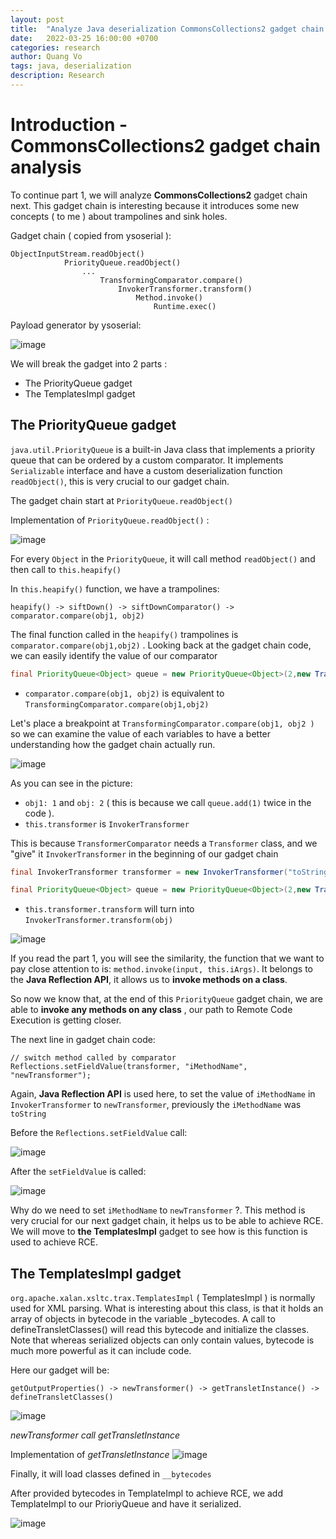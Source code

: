 ```yaml
---
layout: post
title:  "Analyze Java deserialization CommonsCollections2 gadget chain ( part 2 )"
date:   2022-03-25 16:00:00 +0700
categories: research
author: Quang Vo
tags: java, deserialization
description: Research
---
```


# Introduction - CommonsCollections2 gadget chain analysis
To continue part 1, we will analyze **CommonsCollections2** gadget chain next. This gadget chain is interesting because it introduces some new concepts ( to me ) about trampolines and sink holes. 

Gadget chain ( copied from ysoserial ):
```text
ObjectInputStream.readObject()
			PriorityQueue.readObject()
				...
					TransformingComparator.compare()
						InvokerTransformer.transform()
							Method.invoke()
								Runtime.exec()
```

Payload generator by ysoserial:

![image](https://user-images.githubusercontent.com/37280106/160421862-65e45e16-c00d-43bc-873c-4aac28f525e1.png)

We will break the gadget into 2 parts :
- The PriorityQueue gadget
- The TemplatesImpl gadget

## The PriorityQueue gadget 

`java.util.PriorityQueue` is a built-in Java class that implements a priority queue that can be ordered by a custom comparator. It implements `Serializable` interface and have a custom deserialization function `readObject()`, this is very crucial to our gadget chain. 

The gadget chain start at `PriorityQueue.readObject()` 

Implementation of `PriorityQueue.readObject()` :

![image](https://user-images.githubusercontent.com/37280106/160623598-36e8480a-e567-43da-a76e-962ac0a5ee25.png)

For every `Object` in the `PriorityQueue`, it will call method `readObject()` and then call to `this.heapify()`

In `this.heapify()` function, we have a trampolines:
```
heapify() -> siftDown() -> siftDownComparator() -> comparator.compare(obj1, obj2) 
```

The final function called in the `heapify()` trampolines is `comparator.compare(obj1,obj2)` . Looking back at the gadget chain code, we can easily identify the value of our comparator 

```java
final PriorityQueue<Object> queue = new PriorityQueue<Object>(2,new TransformingComparator(transformer));
```

- `comparator.compare(obj1, obj2)` is equivalent to `TransformingComparator.compare(obj1,obj2)` 

Let's place a breakpoint at `TransformingComparator.compare(obj1, obj2 )`  so we can examine the value of each variables to have a better understanding how the gadget chain actually run.

![image](https://user-images.githubusercontent.com/37280106/160627891-71a67437-cc62-41f1-b7d0-f7ccf1ba18d1.png)

As you can see in the picture:
- `obj1: 1` and `obj: 2` ( this is because we call `queue.add(1)` twice in the code ).
- `this.transformer` is `InvokerTransformer` 

This is because `TransformerComparator` needs a `Transformer` class, and we "give" it `InvokerTransformer` in the beginning of our gadget chain

```java
final InvokerTransformer transformer = new InvokerTransformer("toString", new Class[0], new Object[0]);

final PriorityQueue<Object> queue = new PriorityQueue<Object>(2,new TransformingComparator(transformer));
```

- `this.transformer.transform` will turn into `InvokerTransformer.transform(obj)` 

![image](https://user-images.githubusercontent.com/37280106/160632394-7834d331-8cd7-434b-b256-3a175c899709.png)

If you read the part 1, you will see the similarity, the function that we want to pay close attention to is: `method.invoke(input, this.iArgs)`. It belongs to the **Java Reflection API**, it allows us to **invoke methods on a class**.

So now we know that, at the end of this `PriorityQueue` gadget chain, we are able to **invoke any methods on any class** , our path to Remote Code Execution is getting closer.

The next line in gadget chain code:
```
// switch method called by comparator
Reflections.setFieldValue(transformer, "iMethodName", "newTransformer");
```

Again, **Java Reflection API** is used here, to set the value of `iMethodName` in `InvokerTransformer` to `newTransformer`, previously the `iMethodName` was `toString` 

Before the `Reflections.setFieldValue` call:

![image](https://user-images.githubusercontent.com/37280106/160745138-9efbc4c1-7fc7-425f-94b8-8a4628056f0f.png)

After the `setFieldValue` is called:

![image](https://user-images.githubusercontent.com/37280106/160745179-9ab52963-75e0-4691-a9cb-92bed761d7f5.png)

Why do we need to set `iMethodName` to `newTransformer` ?. This method is very crucial for our next gadget chain, it helps us to be able to achieve RCE. We will move to **the TemplatesImpl** gadget to see how is this function is used to achieve RCE.


## The TemplatesImpl gadget 

`org.apache.xalan.xsltc.trax.TemplatesImpl` ( TemplatesImpl ) is normally used for XML parsing. What is interesting about this class, is that it holds an array of objects
in bytecode in the variable _bytecodes. A call to defineTransletClasses() will read this bytecode and initialize the
classes. Note that whereas serialized objects can only contain values, bytecode is much more powerful as it can include
code.

Here our gadget will be:
```
getOutputProperties() -> newTransformer() -> getTransletInstance() -> defineTransletClasses()
```

![image](https://user-images.githubusercontent.com/37280106/160748874-06a69bac-a81b-4c4e-b685-0b87f71f7118.png)

*newTransformer call getTransletInstance*

Implementation of *getTransletInstance*
![image](https://user-images.githubusercontent.com/37280106/160748992-429fa922-1ef7-45a8-9d5f-cc6970728638.png)

Finally, it will load classes defined in `__bytecodes` 

After provided bytecodes in TemplateImpl to achieve RCE, we add TemplateImpl to our PrioriyQueue and have it serialized.

![image](https://user-images.githubusercontent.com/37280106/160749386-85b01425-6fa2-485a-861e-927c5d2066a5.png)

